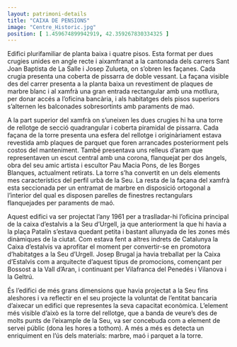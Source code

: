```yaml
---
layout: patrimoni-details
title: "CAIXA DE PENSIONS"
image: "Centre_Historic.jpg"
position: [ 1.459674899942919, 42.359267830334325 ]
---
```


Edifici plurifamiliar de planta baixa i quatre pisos. Esta format per dues crugies unides en angle recte i aixamfranat a la cantonada dels carrers Sant Joan Baptista de La Salle i Josep Zulueta, on s’obren les façanes. Cada crugia presenta una coberta de pissarra de doble vessant. La façana visible des del carrer presenta a la planta baixa un revestiment de plaques de marbre blanc i al xamfrà una gran entrada rectangular amb una motllura, per donar accés a l’oficina bancària, i als habitatges dels pisos superiors s’alternen les balconades sobresortints amb paraments de maó. 

A la part superior del xamfrà on s’uneixen les dues crugies hi ha una torre de rellotge de secció quadrangular i coberta piramidal de pissarra. Cada façana de la torre presenta una esfera del rellotge i originàriament estava revestida amb plaques de parquet que foren arrancades posteriorment pels costos del manteniment. També presentava uns relleus d’aram que representaven un escut central amb una corona, flanquejat per dos àngels, obra del seu amic artista i escultor Pau Macia Pons, de les Borges Blanques, actualment retirats.  La torre s’ha convertit en un dels elements mes característics del perfil urbà de la Seu. La resta de la façana del xamfrà esta seccionada per un entramat de marbre en disposició ortogonal a l’interior del qual es disposen parelles de finestres rectangulars flanquejades per paraments de maó. 

Aquest edifici va ser projectat l’any 1961 per a traslladar-hi l’oficina principal de la caixa d’estalvis a la Seu d’Urgell, ja que anteriorment la que hi havia a la plaça Patalín s’estava quedant petita i bastant allunyada de les zones més dinàmiques de la ciutat. Com estava fent a altres indrets de Catalunya la Caixa d’estalvis va aprofitar el moment per convertir-se en promotora d’habitatges a la Seu d’Urgell. Josep Brugal ja havia treballat per la Caixa d’Estalvis com a arquitecte d’aquest tipus de promocions, començant per Bossost a la Vall d’Aran, i continuant per Vilafranca del Penedés i Vilanova i la Geltrú.  

És l’edifici de més grans dimensions que havia projectat a la Seu fins aleshores i va reflectir en el seu projecte la voluntat de l’entitat bancaria d’aixecar un edifici que representes la seva capacitat econòmica. L’element més visible d’això es la torre del rellotge, que a banda de veure’s des de molts punts de l’eixample de la Seu, va ser concebuda com a element de servei públic (dona les hores a tothom). A més a més es detecta un enriquiment en l’ús dels materials: marbre, maó i parquet a la torre. 

